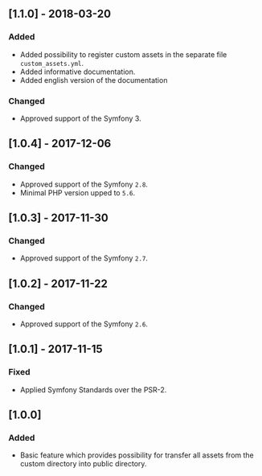 ## [1.1.0] - 2018-03-20
### Added
- Added possibility to register custom assets in the separate file `custom_assets.yml`.
- Added informative documentation.
- Added english version of the documentation
### Changed
- Approved support of the Symfony 3.

## [1.0.4] - 2017-12-06
### Changed
- Approved support of the Symfony `2.8`.
- Minimal PHP version upped to `5.6`.

## [1.0.3] - 2017-11-30
### Changed
- Approved support of the Symfony `2.7`.

## [1.0.2] - 2017-11-22
### Changed
- Approved support of the Symfony `2.6`.

## [1.0.1] - 2017-11-15
### Fixed
- Applied Symfony Standards over the PSR-2.

## [1.0.0]
### Added
- Basic feature which provides possibility for transfer all assets from the custom directory into public directory.